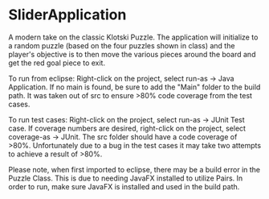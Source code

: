 # SliderApplication

A modern take on the classic Klotski Puzzle. The application will initialize to a random puzzle (based on the four puzzles shown in class) and the player's objective is to then move the various pieces around the board and get the red goal piece to exit.

To run from eclipse: Right-click on the project, select run-as -> Java Application. If no main is found, be sure to add the "Main" folder to the build path. It was taken out of src to ensure >80% code coverage from the test cases.

To run test cases: Right-click on the project, select run-as -> JUnit Test case. If coverage numbers are desired, right-click on the project, select coverage-as -> JUnit. The src folder should have a code coverage of >80%. Unfortunately due to a bug in the test cases it may take two attempts to achieve a result of >80%.

Please note, when first imported to eclipse, there may be a build error in the Puzzle Class. This is due to needing JavaFX installed to utilize Pairs. In order to run, make sure JavaFX is installed and used in the build path.
